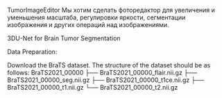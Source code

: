 TumorImageEditor
Мы хотим сделать фоторедактор для увеличения и уменьшения масштаба, регулировки яркости, сегментации изображения и других операций над изображениями.

3DU-Net for Brain Tumor Segmentation

Data Preparation:

Download the BraTS dataset. The structure of the dataset should be as follows:
BraTS2021_00000
├── BraTS2021_00000_flair.nii.gz
├── BraTS2021_00000_seg.nii.gz
├── BraTS2021_00000_t1ce.nii.gz
├── BraTS2021_00000_t1.nii.gz
└── BraTS2021_00000_t2.nii.gz

